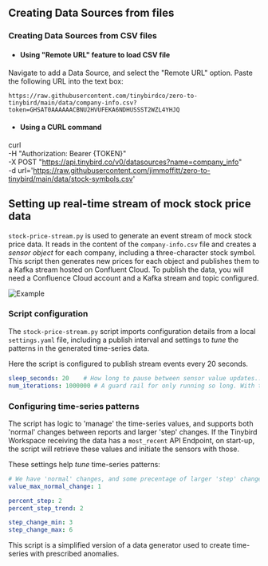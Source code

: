 ## Creating Data Sources from files

### Creating Data Sources from CSV files

+ #### Using "Remote URL" feature to load CSV file

Navigate to add a Data Source, and select the "Remote URL" option. Paste the following URL into the text box:

```https://raw.githubusercontent.com/tinybirdco/zero-to-tinybird/main/data/company-info.csv?token=GHSAT0AAAAAACBNU2HVUFEKA6NDHUSSST2WZL4YHJQ```
 
+ #### Using a CURL command
curl \
-H "Authorization: Bearer {TOKEN}" \
-X POST "https://api.tinybird.co/v0/datasources?name=company_info" \
-d url='https://raw.githubusercontent.com/jimmoffitt/zero-to-tinybird/main/data/stock-symbols.csv'

## Setting up real-time stream of mock stock price data

`stock-price-stream.py` is used to generate an event stream of mock stock price data. It reads in the content of the `company-info.csv` file and creates a *sensor object* for each company, including a three-character stock symbol. This script then generates new prices for each object and publishes them to a Kafka stream hosted on Confluent Cloud. To publish the data, you will need a Confluence Cloud account and a Kafka stream and topic configured. 

![Example](../images/com.com.png)

### Script configuration

The `stock-price-stream.py` script imports configuration details from a local `settings.yaml` file, including a publish interval and settings to *tune* the patterns in the generated time-series data.

Here the script is configured to publish stream events every 20 seconds. 

```yaml
sleep_seconds: 20    # How long to pause between sensor value updates... 
num_iterations: 1000000 # A guard rail for only running so long. With this number (and this interval) it will run for many weeks. 
```

### Configuring time-series patterns

The script has logic to 'manage' the time-series values, and supports both 'normal' changes between reports and larger 'step' changes. If the Tinybird Workspace receiving the data has a `most_recent` API Endpoint, on start-up, the script will retrieve these values and initiate the sensors with those. 

These settings help *tune* time-series patterns:

```yaml
# We have 'normal' changes, and some precentage of larger 'step' changes.
value_max_normal_change: 1 

percent_step: 2
percent_step_trend: 2

step_change_min: 3
step_change_max: 6
```

This script is a simplified version of a data generator used to create time-series with prescribed anomalies. 




 






